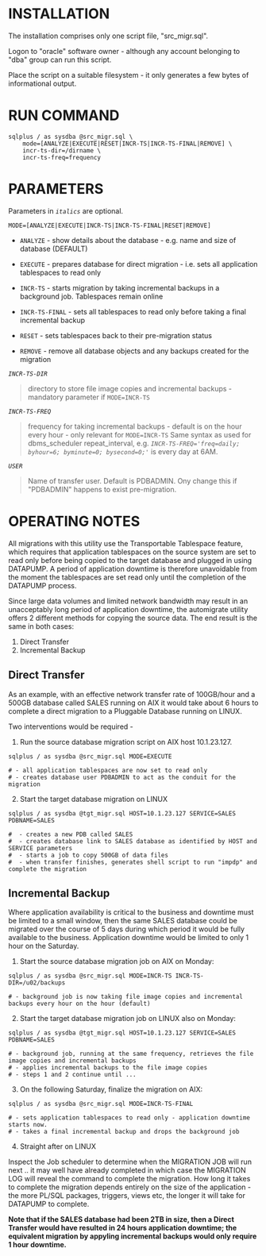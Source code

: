# INSTALLATION
The installation comprises only one script file, "src_migr.sql". 

Logon to "oracle" software owner - although any account belonging to "dba" group can run this script.

Place the script on a suitable filesystem - it only generates a few bytes of informational output.


# RUN COMMAND                         
              
```
sqlplus / as sysdba @src_migr.sql \
    mode=[ANALYZE|EXECUTE|RESET|INCR-TS|INCR-TS-FINAL|REMOVE] \
    incr-ts-dir=/dirname \
    incr-ts-freq=frequency
```
                         
# PARAMETERS   
Parameters in *`italics`* are optional.

`MODE=[ANALYZE|EXECUTE|INCR-TS|INCR-TS-FINAL|RESET|REMOVE]`
- `ANALYZE` - show details about the database - e.g. name and size of database (DEFAULT)
  
- `EXECUTE` - prepares database for direct migration - i.e. sets all application tablespaces to read only

- `INCR-TS` - starts migration by taking incremental backups in a background job. Tablespaces remain online
                     
- `INCR-TS-FINAL` - sets all tablespaces to read only before taking a final incremental backup
  
- `RESET` - sets tablespaces back to their pre-migration status

- `REMOVE` - remove all database objects and any backups created for the migration
                           
*`INCR-TS-DIR`*
>directory to store file image copies and incremental backups - mandatory parameter if `MODE=INCR-TS`
  
*`INCR-TS-FREQ`*
>frequency for taking incremental backups - default is on the hour every hour - only relevant for `MODE=INCR-TS` Same syntax as used for dbms_scheduler repeat_interval, e.g. *`INCR-TS-FREQ='freq=daily; byhour=6; byminute=0; bysecond=0;'`* is every day at 6AM.

*`USER`*
>Name of transfer user. Default is PDBADMIN. Ony change this if "PDBADMIN" happens to exist pre-migration.

  
# OPERATING NOTES

All migrations with this utility use the Transportable Tablespace feature, which requires that application tablespaces on the source system are set to read only before being copied to the target database and plugged in using DATAPUMP. A period of application downtime is therefore unavoidable from the moment the tablespaces are set read only until the completion of the DATAPUMP process. 

Since large data volumes and limited network bandwidth may result in an unacceptably long period of application downtime, the automigrate utility offers 2 different methods for copying the source data. The end result is the same in both cases:

1. Direct Transfer
2. Incremental Backup

## Direct Transfer
As an example, with an effective network transfer rate of 100GB/hour and a 500GB database called SALES running on AIX it would take about 6 hours to complete a direct migration to a Pluggable Database running on LINUX. 

Two interventions would be required -

1. Run the source database migration script on AIX host 10.1.23.127. 

```
sqlplus / as sysdba @src_migr.sql MODE=EXECUTE

# - all application tablespaces are now set to read only
# - creates database user PDBADMIN to act as the conduit for the migration
```

2. Start the target database migration on LINUX

```
sqlplus / as sysdba @tgt_migr.sql HOST=10.1.23.127 SERVICE=SALES PDBNAME=SALES

#  - creates a new PDB called SALES
#  - creates database link to SALES database as identified by HOST and SERVICE parameters
#  - starts a job to copy 500GB of data files
#  - when transfer finishes, generates shell script to run "impdp" and complete the migration

```
## Incremental Backup
Where application availability is critical to the business and downtime must be limited to a small window, then the same SALES database could be migrated over the course of 5 days during which period it would be fully available to the business. Application downtime would be limited to only 1 hour on the Saturday.


1. Start the source database migration job on AIX on Monday:
```
sqlplus / as sysdba @src_migr.sql MODE=INCR-TS INCR-TS-DIR=/u02/backups

# - background job is now taking file image copies and incremental backups every hour on the hour (default)
```

2. Start the target database migration job on LINUX also on Monday:
```
sqlplus / as sysdba @tgt_migr.sql HOST=10.1.23.127 SERVICE=SALES PDBNAME=SALES

# - background job, running at the same frequency, retrieves the file image copies and incremental backups
# - applies incremental backups to the file image copies
# - steps 1 and 2 continue until ...
```

3. On the following Saturday, finalize the migration on AIX:
```
sqlplus / as sysdba @src_migr.sql MODE=INCR-TS-FINAL

# - sets application tablespaces to read only - application downtime starts now.
# - takes a final incremental backup and drops the background job
```

4. Straight after on LINUX

Inspect the Job scheduler to determine when the MIGRATION JOB will run next .. it may well have already completed in which case the MIGRATION LOG will reveal the command to complete the migration. How long it takes to complete the migration depends entirely on the size of the application - the more PL/SQL packages, triggers, views etc, the longer it will take for DATAPUMP to complete.


**Note that if the SALES database had been 2TB in size, then a Direct Transfer would have resulted in 24 hours application downtime; the equivalent migration by appyling incremental backups would only require 1 hour downtime.**
